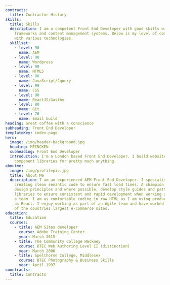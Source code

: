 ```yaml
---
contracts:
  title: Contractor History
skills:
  title: Skills
  description: I am a competent Front End Developer with good skills with many
    frameworks and content management systems. Below is my level of competency
    with various technologies.
  skillset:
    - level: 90
      name: AEM
    - level: 90
      name: Wordpress
    - level: 90
      name: HTML5
    - level: 80
      name: JavaScript/Jquery
    - level: 99
      name: CSS
    - level: 90
      name: ReactJS/Gastby
    - level: 80
      name: Git
    - level: 70
      name: Email build
heading: Great coffee with a conscience
subheading: Front End Developer
templateKey: index-page
hero:
  image: /img/header-background.jpg
  heading: MEINCKEN
  subheading: Front End Developer
  introduction: I'm a London based Front End Developer. I build websites and
    component libraries for pretty much anything.
aboutme:
  image: /img/profilepic.jpg
  title: About Me
  description: I am an experienced AEM Front End Developer. I specialise in
    creating clean semantic code to ensure fast load times. A champion of atomic
    design principles and where possible, develop style guides and pattern
    libraries to ensure consistent and rapid development when working as part of
    a team. I am as comfortable coding in raw HTML as I am using products such
    as React. I enjoy working as part of an Agile team and have worked on some
    of the countries largest e-commerce sites.
education:
  title: Education
  courses:
    - title: AEM Sites developer
      course: Adobe Training Center
      year: March 2015
    - title: The Community College Hackney
      course: BTEC Web Authoring Level II (distinction)
      year: March 2006
    - title: Spelthorne College, Middlesex
      course: BTEC Photography & Business Skills
      year: April 1997
coontracts:
  title: Contracts
---
```

